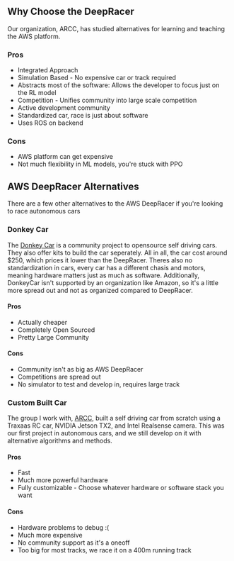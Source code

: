 ## Why Choose the DeepRacer

Our organization, ARCC, has studied alternatives for learning and teaching the AWS platform. 

### Pros

- Integrated Approach
- Simulation Based - No expensive car or track required
- Abstracts most of the software: Allows the developer to focus just on the RL model
- Competition - Unifies community into large scale competition
- Active development community
- Standardized car, race is just about software
- Uses ROS on backend

### Cons

- AWS platform can get expensive
- Not much flexibility in ML models, you're stuck with PPO

## AWS DeepRacer Alternatives
There are a few other alternatives to the AWS DeepRacer if you're looking to race autonomous cars

### Donkey Car
The [Donkey Car](https://www.donkeycar.com/) is a community project to opensource self driving cars. They also offer kits to build the car seperately. All in all, the car cost around $250, which prices it lower than the DeepRacer. Theres also no standardization in cars, every car has a different chasis and motors, meaning hardware matters just as much as software. Additionally, DonkeyCar isn't supported by an organization like Amazon, so it's a little more spread out and not as organized compared to DeepRacer.

#### Pros
- Actually cheaper
- Completely Open Sourced
- Pretty Large Community

#### Cons
- Community isn't as big as AWS DeepRacer
- Competitions are spread out
- No simulator to test and develop in, requires large track

### Custom Built Car
The group I work with, [ARCC](https://arcc.ai), built a self driving car from scratch using a Traxaas RC car, NVIDIA Jetson TX2, and Intel Realsense camera. This was our first project in autonomous cars, and we still develop on it with alternative algorithms and methods.

#### Pros
- Fast
- Much more powerful hardware
- Fully customizable -  Choose whatever hardware or software stack you want

#### Cons
- Hardware problems to debug :(
- Much more expensive
- No community support as it's a oneoff
- Too big for most tracks, we race it on a 400m running track
